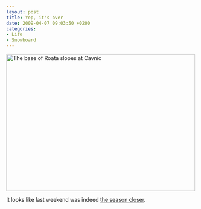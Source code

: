 ```yaml
---
layout: post
title: Yep, it's over
date: 2009-04-07 09:03:50 +0200
categories:
- Life
- Snowboard
---
```

<p><img src="http://www.rusiczki.net/wp-content/uploads/2009/04/cavnic-roata-the-end-2009.jpg" alt="The base of Roata slopes at Cavnic" title="The base of Roata slopes at Cavnic" width="500" height="362" class="alignnone size-full wp-image-682"/></p>
<p>It looks like last weekend was indeed <a href="http://www.rusiczki.net/2009/04/05/2008-2009-winter-season/">the season closer</a>.</p>
